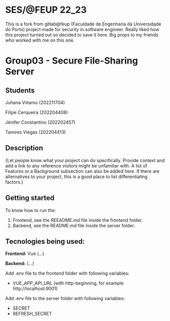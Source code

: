 # SES/@FEUP 22_23
This is a fork from gitlab@feup (Faculdade de Engenharia da Universidade do Porto) project made for security in software engineer. Really liked how this project turned out so decided to save it here. Big props to my friends who worked with me on this one. 

# Group03 - Secure File-Sharing Server

## Students

Juhana Viitamo (202211704)

Filipe Cerqueira (202204408)

Jénifer Constantino (202202457)

Tamires Viegas (202204413)

## Description

{Let people know what your project can do specifically. Provide context and add a link to any reference visitors might be unfamiliar with. A list of Features or a Background subsection can also be added here. If there are alternatives to your project, this is a good place to list differentiating factors.}

## Getting started

To know how to run the:

1. Frontend, see the REEADME.md file inside the frontend folder.
2. Backend, see the README.md file inside the server folder.

## Tecnologies being used:

**Frontend:** Vue (...)

**Backend:** (...)

Add .env file to the frontend folder with following variables:

- VUE_APP_API_URL (with http-beginning, for example http://localhost:9001)

Add .env file to the server folder with following variables:

- SECRET
- REFRESH_SECRET
